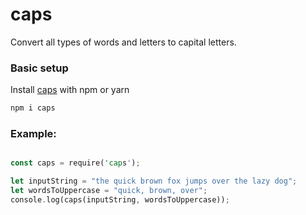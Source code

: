 # caps

Convert all types of words and letters to capital letters.

### Basic setup

Install [caps] with npm or yarn

```rust
npm i caps
```

[caps]: https://www.npmjs.com/package/caps
### Example:

```rust

const caps = require('caps');

let inputString = "the quick brown fox jumps over the lazy dog";
let wordsToUppercase = "quick, brown, over";
console.log(caps(inputString, wordsToUppercase));

```
